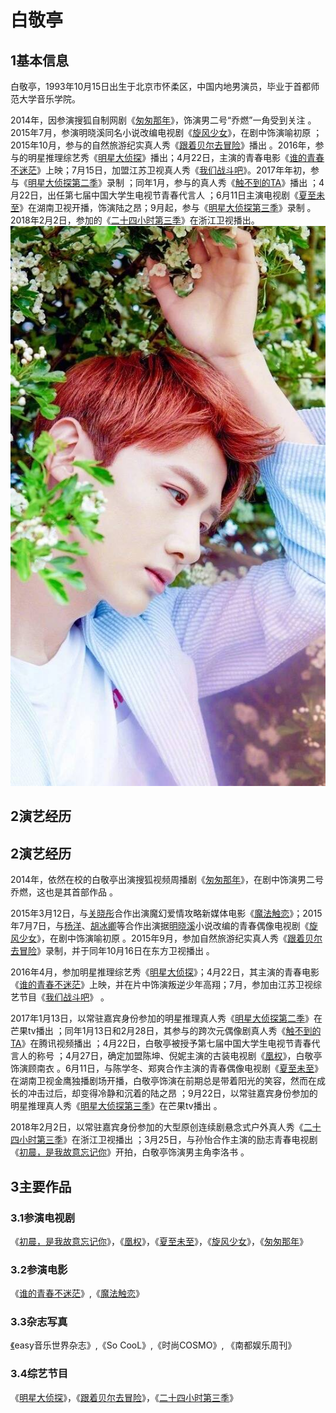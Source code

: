  # 白敬亭

## 1基本信息

白敬亭，1993年10月15日出生于北京市怀柔区，中国内地男演员，毕业于首都师范大学音乐学院。

2014年，因参演搜狐自制网剧《[匆匆那年](https://baike.baidu.com/item/%E5%8C%86%E5%8C%86%E9%82%A3%E5%B9%B4/13873874)》，饰演男二号“乔燃”一角受到关注 。2015年7月，参演明晓溪同名小说改编电视剧《[旋风少女](https://baike.baidu.com/item/%E6%97%8B%E9%A3%8E%E5%B0%91%E5%A5%B3/16183458)》，在剧中饰演喻初原 ；2015年10月，参与的自然旅游纪实真人秀《[跟着贝尔去冒险](https://baike.baidu.com/item/%E8%B7%9F%E7%9D%80%E8%B4%9D%E5%B0%94%E5%8E%BB%E5%86%92%E9%99%A9)》播出 。2016年，参与的明星推理综艺秀《[明星大侦探](https://baike.baidu.com/item/%E6%98%8E%E6%98%9F%E5%A4%A7%E4%BE%A6%E6%8E%A2)》播出；4月22日，主演的青春电影《[谁的青春不迷茫](https://baike.baidu.com/item/%E8%B0%81%E7%9A%84%E9%9D%92%E6%98%A5%E4%B8%8D%E8%BF%B7%E8%8C%AB/16777450)》上映；7月15日，加盟江苏卫视真人秀《[我们战斗吧](https://baike.baidu.com/item/%E6%88%91%E4%BB%AC%E6%88%98%E6%96%97%E5%90%A7/19772013)》。2017年年初，参与《[明星大侦探第二季](https://baike.baidu.com/item/%E6%98%8E%E6%98%9F%E5%A4%A7%E4%BE%A6%E6%8E%A2%E7%AC%AC%E4%BA%8C%E5%AD%A3)》录制 ；同年1月，参与的真人秀《[触不到的TA](https://baike.baidu.com/item/%E8%A7%A6%E4%B8%8D%E5%88%B0%E7%9A%84TA)》播出 ；4月22日，出任第七届中国大学生电视节青春代言人 ；6月11日主演电视剧《[夏至未至](https://baike.baidu.com/item/%E5%A4%8F%E8%87%B3%E6%9C%AA%E8%87%B3/19426589)》在湖南卫视开播，饰演陆之昂；9月起，参与《[明星大侦探第三季](https://baike.baidu.com/item/%E6%98%8E%E6%98%9F%E5%A4%A7%E4%BE%A6%E6%8E%A2%E7%AC%AC%E4%B8%89%E5%AD%A3)》录制 。2018年2月2日，参加的《[二十四小时第三季](https://baike.baidu.com/item/%E4%BA%8C%E5%8D%81%E5%9B%9B%E5%B0%8F%E6%97%B6%E7%AC%AC%E4%B8%89%E5%AD%A3)》在浙江卫视播出。![img-337609ebf0ae6c1190fded47701de8bb.jpg](img-337609ebf0ae6c1190fded47701de8bb.jpg)

## 2演艺经历

## 2演艺经历

2014年，依然在校的白敬亭出演搜狐视频周播剧《[匆匆那年](https://baike.baidu.com/item/%E5%8C%86%E5%8C%86%E9%82%A3%E5%B9%B4/13873874)》，在剧中饰演男二号乔燃，这也是其首部作品 。

2015年3月12日，与[关晓彤](https://baike.baidu.com/item/%E5%85%B3%E6%99%93%E5%BD%A4/40229)合作出演魔幻爱情攻略新媒体电影《[魔法触恋](https://baike.baidu.com/item/%E9%AD%94%E6%B3%95%E8%A7%A6%E6%81%8B)》；2015年7月7日，与[杨洋](https://baike.baidu.com/item/%E6%9D%A8%E6%B4%8B/11573)、[胡冰卿](https://baike.baidu.com/item/%E8%83%A1%E5%86%B0%E5%8D%BF)等合作出演据[明晓溪](https://baike.baidu.com/item/%E6%98%8E%E6%99%93%E6%BA%AA)小说改编的青春偶像电视剧《[旋风少女](https://baike.baidu.com/item/%E6%97%8B%E9%A3%8E%E5%B0%91%E5%A5%B3/16183458)》，在剧中饰演喻初原 。2015年9月，参加自然旅游纪实真人秀《[跟着贝尔去冒险](https://baike.baidu.com/item/%E8%B7%9F%E7%9D%80%E8%B4%9D%E5%B0%94%E5%8E%BB%E5%86%92%E9%99%A9)》录制，并于同年10月16日在东方卫视播出 。

2016年4月，参加明星推理综艺秀《[明星大侦探](https://baike.baidu.com/item/%E6%98%8E%E6%98%9F%E5%A4%A7%E4%BE%A6%E6%8E%A2)》；4月22日，其主演的青春电影《[谁的青春不迷茫](https://baike.baidu.com/item/%E8%B0%81%E7%9A%84%E9%9D%92%E6%98%A5%E4%B8%8D%E8%BF%B7%E8%8C%AB/16777450)》上映，并在片中饰演叛逆少年高翔；7月，参加由江苏卫视综艺节目《[我们战斗吧](https://baike.baidu.com/item/%E6%88%91%E4%BB%AC%E6%88%98%E6%96%97%E5%90%A7/19772013)》 。

2017年1月13日，以常驻嘉宾身份参加的明星推理真人秀《[明星大侦探第二季](https://baike.baidu.com/item/%E6%98%8E%E6%98%9F%E5%A4%A7%E4%BE%A6%E6%8E%A2%E7%AC%AC%E4%BA%8C%E5%AD%A3)》在芒果tv播出 ；同年1月13日和2月28日，其参与的跨次元偶像剧真人秀《[触不到的TA](https://baike.baidu.com/item/%E8%A7%A6%E4%B8%8D%E5%88%B0%E7%9A%84TA)》在腾讯视频播出 ；4月22日，白敬亭被授予第七届中国大学生电视节青春代言人的称号 ；4月27日，确定加盟陈坤、倪妮主演的古装电视剧《[凰权](https://baike.baidu.com/item/%E5%87%B0%E6%9D%83/19445463)》，白敬亭饰演顾南衣 。6月11日，与陈学冬、郑爽合作主演的青春偶像电视剧《[夏至未至](https://baike.baidu.com/item/%E5%A4%8F%E8%87%B3%E6%9C%AA%E8%87%B3/19426589)》在湖南卫视金鹰独播剧场开播，白敬亭饰演在前期总是带着阳光的笑容，然而在成长的冲击过后，却变得冷静和沉着的陆之昂 ；9月22日，以常驻嘉宾身份参加的明星推理真人秀《[明星大侦探第三季](https://baike.baidu.com/item/%E6%98%8E%E6%98%9F%E5%A4%A7%E4%BE%A6%E6%8E%A2%E7%AC%AC%E4%B8%89%E5%AD%A3)》在芒果tv播出 。

2018年2月2日，以常驻嘉宾身份参加的大型原创连续剧悬念式户外真人秀《[二十四小时第三季](https://baike.baidu.com/item/%E4%BA%8C%E5%8D%81%E5%9B%9B%E5%B0%8F%E6%97%B6%E7%AC%AC%E4%B8%89%E5%AD%A3)》在浙江卫视播出 ；3月25日，与孙怡合作主演的励志青春电视剧《[初晨，是我故意忘记你](https://baike.baidu.com/item/%E5%88%9D%E6%99%A8%EF%BC%8C%E6%98%AF%E6%88%91%E6%95%85%E6%84%8F%E5%BF%98%E8%AE%B0%E4%BD%A0/20797483)》开拍，白敬亭饰演男主角李洛书 。

## 3主要作品

### 3.1参演电视剧

《[初晨，是我故意忘记你](https://baike.baidu.com/item/%E5%88%9D%E6%99%A8%EF%BC%8C%E6%98%AF%E6%88%91%E6%95%85%E6%84%8F%E5%BF%98%E8%AE%B0%E4%BD%A0/20797483)》，《[凰权](https://baike.baidu.com/item/%E5%87%B0%E6%9D%83/19445463)》，《[夏至未至](https://baike.baidu.com/item/%E5%A4%8F%E8%87%B3%E6%9C%AA%E8%87%B3/19426589)》，《[旋风少女](https://baike.baidu.com/item/%E6%97%8B%E9%A3%8E%E5%B0%91%E5%A5%B3/16183458)》，《[匆匆那年](https://baike.baidu.com/item/%E5%8C%86%E5%8C%86%E9%82%A3%E5%B9%B4/13873874)》

### 3.2参演电影

《[谁的青春不迷茫](https://baike.baidu.com/item/%E8%B0%81%E7%9A%84%E9%9D%92%E6%98%A5%E4%B8%8D%E8%BF%B7%E8%8C%AB/16777450)》,《[魔法触恋](https://baike.baidu.com/item/%E9%AD%94%E6%B3%95%E8%A7%A6%E6%81%8B)》

### 3.3杂志写真

[《](https://baike.baidu.com/item/%E3%80%8A)easy音乐世界杂志》,《So CooL》,《时尚COSMO》, 《南都娱乐周刊》

### 3.4综艺节目

《[明星大侦探](https://baike.baidu.com/item/%E6%98%8E%E6%98%9F%E5%A4%A7%E4%BE%A6%E6%8E%A2)》，《[跟着贝尔去冒险](https://baike.baidu.com/item/%E8%B7%9F%E7%9D%80%E8%B4%9D%E5%B0%94%E5%8E%BB%E5%86%92%E9%99%A9)》，《[二十四小时第三季](https://baike.baidu.com/item/%E4%BA%8C%E5%8D%81%E5%9B%9B%E5%B0%8F%E6%97%B6%E7%AC%AC%E4%B8%89%E5%AD%A3)》

 
